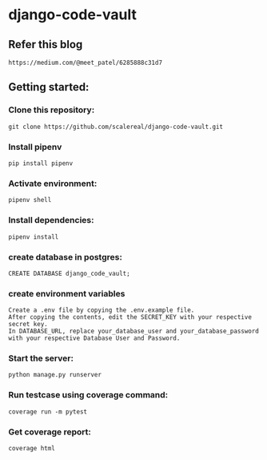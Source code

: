 # django-code-vault

## Refer this blog
```
https://medium.com/@meet_patel/6285888c31d7
```
## Getting started:
### Clone this repository:
```
git clone https://github.com/scalereal/django-code-vault.git
```
### Install pipenv
```
pip install pipenv
```
### Activate environment:
```
pipenv shell
```
### Install dependencies:
```
pipenv install
```
### create database in postgres:
```
CREATE DATABASE django_code_vault;
```
### create environment variables
```
Create a .env file by copying the .env.example file.
After copying the contents, edit the SECRET_KEY with your respective secret key.
In DATABASE_URL, replace your_database_user and your_database_password with your respective Database User and Password.
```
### Start the server:
``` 
python manage.py runserver
```

### Run testcase using coverage command:
``` 
coverage run -m pytest
```

### Get coverage report:
``` 
coverage html
```
